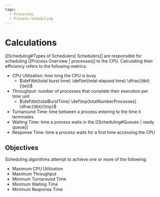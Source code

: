 ```yaml
---
tags:
  - Processes
  - Process-Scheduling
---
```

# Calculations
[[Scheduling#Types of Schedulers| Schedulers]] are responsible for scheduling [[Process Overview | processes]] to the CPU. Calculating their efficiency refers to the following metrics: 
* CPU Utilization: how long the CPU is busy
    * $\def\tbt{total burst time} \def\tet{total elapsed time} \dfrac{\tbt}{\tet}$
* Throughput: number of processes that complete their execution per time unit
    * $\def\tbt{totalBurstTime} \def\tnp{totalNumberProcesses} \dfrac{\tbt}{\tnp}$
* Turnaround Time: time between a process entering to the time it terminates
* Waiting Time: time a process waits in the [[Scheduling#Queues | ready queue]]
* Response Time: time a process waits for a first time accessing the CPU
## Objectives
Scheduling algorithms attempt to achieve one or more of the following:
* Maximum CPU Utilization
* Maximum Throughput
* Minimum Turnaround Time
* Minimum Waiting Time
* Minimum Response Time